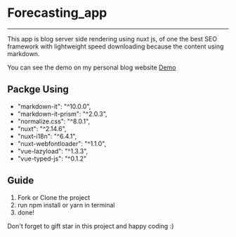 # Forecasting_app
<hr>
This app is blog server side rendering using nuxt js, of one the best SEO framework with lightweight speed downloading because the content using markdown.


You can see the demo on my personal blog website [Demo](https://inozura.netlify.app/)


## Packge Using

  - "markdown-it": "^10.0.0",
  - "markdown-it-prism": "^2.0.3",
  - "normalize.css": "^8.0.1",
  - "nuxt": "^2.14.6",
  - "nuxt-i18n": "^6.4.1",
  - "nuxt-webfontloader": "^1.1.0",
  - "vue-lazyload": "^1.3.3",
  - "vue-typed-js": "^0.1.2"

## Guide

 1. Fork or Clone the project
 2. run npm install or yarn in terminal
 3. done!
   
Don't forget to gift star in this project and happy coding :)
